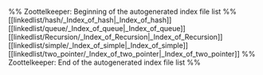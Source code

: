 %% Zoottelkeeper: Beginning of the autogenerated index file list  %%
 [[linkedlist/hash/_Index_of_hash|_Index_of_hash]]
 [[linkedlist/queue/_Index_of_queue|_Index_of_queue]]
 [[linkedlist/Recursion/_Index_of_Recursion|_Index_of_Recursion]]
 [[linkedlist/simple/_Index_of_simple|_Index_of_simple]]
 [[linkedlist/two_pointer/_Index_of_two_pointer|_Index_of_two_pointer]]
%% Zoottelkeeper: End of the autogenerated index file list  %%
